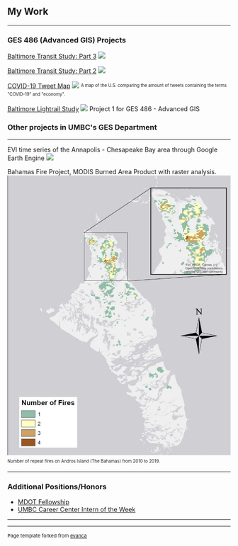 ## My Work

---

### GES 486 (Advanced GIS) Projects
[Baltimore Transit Study: Part 3](GES_486_Project_3/Baltimore_Transit_Study_3.md)
<img src="../images/Transit_Map.png"/>


[Baltimore Transit Study: Part 2](GES_486_Project_2/Baltimore_Transit_Study_2.md)
<img src="../images/MHHI.PNG"/>


[COVID-19 Tweet Map](Lab_6/lab_6_Warner.md)
<img src="../images/thumbnail.PNG"/>
<sup><sub>A map of the U.S. comparing the amount of tweets containing the terms "COVID-19" and "economy".


[Baltimore Lightrail Study](Project1_486/Baltimore_transit_study.md)
<img src="../images/BG_map.PNG"/>
Project 1 for GES 486 - Advanced GIS

### Other projects in UMBC's GES Department
---

EVI time series of the Annapolis - Chesapeake Bay area through Google Earth Engine
<img src="../images/EVI_Series.gif">


Bahamas Fire Project, MODIS Burned Area Product with raster analysis.
<img src="/projects/Map_1.JPG"/>
<sup><sub>Number of repeat fires on Andros Island (The Bahamas) from 2010 to 2019.

---

### Additional Positions/Honors

- [MDOT Fellowship](https://publicservicescholars.umbc.edu/mdot-fellows-2019/)
- [UMBC Career Center Intern of the Week](https://careers.umbc.edu/news/?id=90220)

---

---
<p style="font-size:11px">Page template forked from <a href="https://github.com/evanca/quick-portfolio">evanca</a></p>
<!-- Remove above link if you don't want to attibute -->
